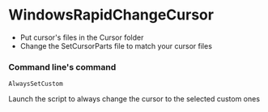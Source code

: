 # WindowsRapidChangeCursor
- Put cursor's files in the Cursor folder
- Change the SetCursorParts file to match your cursor files
### Command line's command
```
AlwaysSetCustom
```
Launch the script to always change the cursor to the selected custom ones
